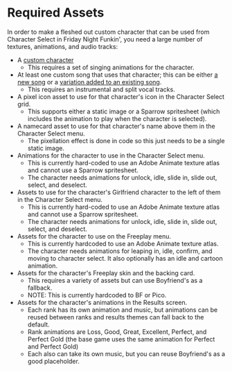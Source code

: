 # Required Assets

In order to make a fleshed out custom character that can be used from Character Select in Friday Night Funkin', you need a large number of textures, animations, and audio tracks:

- A [custom character](../03-custom-characters/03-00-custom-characters.md)
    - This requires a set of singing animations for the character.
- At least one custom song that uses that character; this can be either [a new song](../02-custom-songs-and-custom-levels/02-02-adding-the-custom-song.md) or a [variation added to an existing song](../02-custom-songs-and-custom-levels/02-05-adding-variations-to-existing-songs.md).
    - This requires an instrumental and split vocal tracks.
- A pixel icon asset to use for that character's icon in the Character Select grid.
    - This supports either a static image or a Sparrow spritesheet (which includes the animation to play when the character is selected).
- A namecard asset to use for that character's name above them in the Character Select menu.
    - The pixellation effect is done in code so this just needs to be a single static image.
- Animations for the character to use in the Character Select menu.
    - This is currently hard-coded to use an Adobe Animate texture atlas and cannot use a Sparrow spritesheet.
    - The character needs animations for unlock, idle, slide in, slide out, select, and deselect.
- Assets to use for the character's Girlfriend character to the left of them in the Character Select menu.
    - This is currently hard-coded to use an Adobe Animate texture atlas and cannot use a Sparrow spritesheet.
    - The character needs animations for unlock, idle, slide in, slide out, select, and deselect.
- Assets for the character to use on the Freeplay menu.
    - This is currently hardcoded to use an Adobe Animate texture atlas.
    - The character needs animations for leaping in, idle, confirm, and moving to character select. It also optionally has an idle and cartoon animation.
- Assets for the character's Freeplay skin and the backing card.
    - This requires a variety of assets but can use Boyfriend's as a fallback.
    - NOTE: This is currently hardcoded to BF or Pico.
- Assets for the character's animations in the Results screen.
    - Each rank has its own animation and music, but animations can be reused between ranks and results themes can fall back to the default.
    - Rank animations are Loss, Good, Great, Excellent, Perfect, and Perfect Gold (the base game uses the same animation for Perfect and Perfect Gold)
    - Each also can take its own music, but you can reuse Boyfriend's as a good placeholder.
